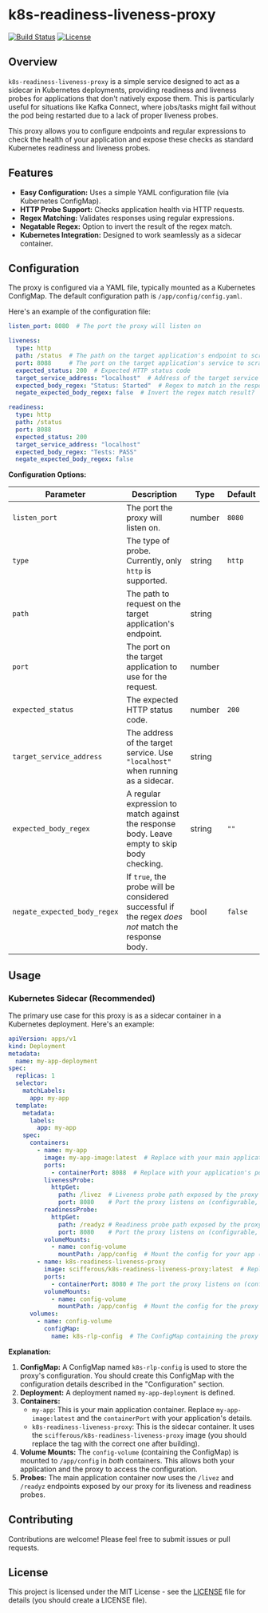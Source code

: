 # k8s-readiness-liveness-proxy

[![Build Status](https://github.com/sciffer/k8s-readiness-liveness-proxy/actions/workflows/ci.yml/badge.svg)](https://github.com/sciffer/k8s-readiness-liveness-proxy/actions/workflows/ci.yml)
[![License](https://img.shields.io/badge/License-MIT-yellow.svg)](https://opensource.org/licenses/MIT)

## Overview

`k8s-readiness-liveness-proxy` is a simple service designed to act as a sidecar in Kubernetes deployments, providing readiness and liveness probes for applications that don't natively expose them. This is particularly useful for situations like Kafka Connect, where jobs/tasks might fail without the pod being restarted due to a lack of proper liveness probes.

This proxy allows you to configure endpoints and regular expressions to check the health of your application and expose these checks as standard Kubernetes readiness and liveness probes.

## Features

*   **Easy Configuration:** Uses a simple YAML configuration file (via Kubernetes ConfigMap).
*   **HTTP Probe Support:**  Checks application health via HTTP requests.
*   **Regex Matching:**  Validates responses using regular expressions.
*   **Negatable Regex:**  Option to invert the result of the regex match.
*   **Kubernetes Integration:** Designed to work seamlessly as a sidecar container.

## Configuration

The proxy is configured via a YAML file, typically mounted as a Kubernetes ConfigMap. The default configuration path is `/app/config/config.yaml`.

Here's an example of the configuration file:

```yaml
listen_port: 8080  # The port the proxy will listen on

liveness:
  type: http
  path: /status  # The path on the target application's endpoint to scrape
  port: 8088     # The port on the target application's service to scrape
  expected_status: 200  # Expected HTTP status code
  target_service_address: "localhost"  # Address of the target service (localhost for sidecar)
  expected_body_regex: "Status: Started"  # Regex to match in the response body
  negate_expected_body_regex: false  # Invert the regex match result?

readiness:
  type: http
  path: /status
  port: 8088
  expected_status: 200
  target_service_address: "localhost"
  expected_body_regex: "Tests: PASS"
  negate_expected_body_regex: false
```

**Configuration Options:**

| Parameter                    | Description                                                                                                                               | Type   | Default |
| ---------------------------- | ----------------------------------------------------------------------------------------------------------------------------------------- | ------ | ------- |
| `listen_port`                | The port the proxy will listen on.                                                                                                        | number | `8080`  |
| `type`                       | The type of probe. Currently, only `http` is supported.                                                                                   | string | `http`  |
| `path`                       | The path to request on the target application's endpoint.                                                                                 | string |         |
| `port`                       | The port on the target application to use for the request.                                                                               | number |         |
| `expected_status`            | The expected HTTP status code.                                                                                                           | number | `200`   |
| `target_service_address`     | The address of the target service. Use `"localhost"` when running as a sidecar.                                                           | string |         |
| `expected_body_regex`       | A regular expression to match against the response body. Leave empty to skip body checking.                                               | string | `""`    |
| `negate_expected_body_regex` | If `true`, the probe will be considered successful if the regex *does not* match the response body.                                      | bool   | `false` |

## Usage

### Kubernetes Sidecar (Recommended)

The primary use case for this proxy is as a sidecar container in a Kubernetes deployment. Here's an example:

```yaml
apiVersion: apps/v1
kind: Deployment
metadata:
  name: my-app-deployment
spec:
  replicas: 1
  selector:
    matchLabels:
      app: my-app
  template:
    metadata:
      labels:
        app: my-app
    spec:
      containers:
        - name: my-app
          image: my-app-image:latest  # Replace with your main application image
          ports:
            - containerPort: 8088  # Replace with your application's port
          livenessProbe:
            httpGet:
              path: /livez  # Liveness probe path exposed by the proxy
              port: 8080    # Port the proxy listens on (configurable, see above)
          readinessProbe:
            httpGet:
              path: /readyz # Readiness probe path exposed by the proxy
              port: 8080    # Port the proxy listens on (configurable, see above)
          volumeMounts:
            - name: config-volume
              mountPath: /app/config  # Mount the config for your app (optional)
        - name: k8s-readiness-liveness-proxy
          image: scifferous/k8s-readiness-liveness-proxy:latest  # Replace with the correct image tag
          ports:
            - containerPort: 8080 # The port the proxy listens on (configurable, see above)
          volumeMounts:
            - name: config-volume
              mountPath: /app/config  # Mount the config for the proxy
      volumes:
        - name: config-volume
          configMap:
            name: k8s-rlp-config  # The ConfigMap containing the proxy configuration
```

**Explanation:**

1.  **ConfigMap:** A ConfigMap named `k8s-rlp-config` is used to store the proxy's configuration. You should create this ConfigMap with the configuration details described in the "Configuration" section.
2.  **Deployment:** A deployment named `my-app-deployment` is defined.
3.  **Containers:**
    *   `my-app`: This is your main application container. Replace `my-app-image:latest` and the `containerPort` with your application's details.
    *   `k8s-readiness-liveness-proxy`: This is the sidecar container.  It uses the `scifferous/k8s-readiness-liveness-proxy` image (you should replace the tag with the correct one after building).
4.  **Volume Mounts:** The `config-volume` (containing the ConfigMap) is mounted to `/app/config` in *both* containers. This allows both your application and the proxy to access the configuration.
5. **Probes:** The main application container now uses the `/livez` and `/readyz` endpoints exposed by our proxy for its liveness and readiness probes.

## Contributing

Contributions are welcome! Please feel free to submit issues or pull requests.

## License

This project is licensed under the MIT License - see the [LICENSE](LICENSE) file for details (you should create a LICENSE file).
